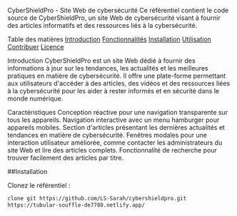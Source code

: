 CyberShieldPro - Site Web de cybersécurité
Ce référentiel contient le code source de CyberShieldPro, un site Web de cybersécurité visant à fournir des articles informatifs et des ressources liés à la cybersécurité.

Table des matières
[Introduction](#introduction)
[Fonctionnalités](#fonctionnalités)
[Installation](#installation)
[Utilisation](#utilisation)
[Contribuer](#contribuer)
[Licence](#licence)

Introduction
CyberShieldPro est un site Web dédié à fournir des informations à jour sur les tendances, les actualités et les meilleures pratiques en matière de cybersécurité. Il offre une plate-forme permettant aux utilisateurs d'accéder à des articles, des vidéos et des ressources liées à la cybersécurité pour les aider à rester informés et en sécurité dans le monde numérique.

Caractéristiques
Conception réactive pour une navigation transparente sur tous les appareils.
Navigation interactive avec un menu hamburger pour appareils mobiles.
Section d'articles présentant les dernières actualités et tendances en matière de cybersécurité.
Fenêtres modales pour une interaction utilisateur améliorée, comme contacter les administrateurs du site Web et lire des articles complets.
Fonctionnalité de recherche pour trouver facilement des articles par titre.

##Installation

Clonez le référentiel :

```bash
clone git https://github.com/LS-Sarah/cybershieldpro.git
https://tubular-souffle-de7780.netlify.app/
